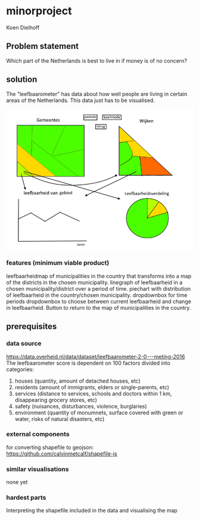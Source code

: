 # minorproject
Koen Dielhoff

## Problem statement
Which part of the Netherlands is best to live in if money is of no concern?

## solution
The "leefbaarometer" has data about how well people are living in certain areas of the Netherlands. This data just has to be visualised.

![missing picture](https://github.com/koenkoen1/minorproject/blob/master/doc/plaatje.png)

### features (minimum viable product)
leefbaarheidmap of municipalities in the country that transforms into a map of the districts in the chosen municipality.
linegraph  of leefbaarheid in a chosen municipality/district over a period of time.
piechart with distribution of leefbaarheid in the country/chosen municipality.
dropdownbox for time periods
dropdownbox to choose between current leefbaarheid and change in leefbaarheid.
Button to return to the map of municipalities in the country.

## prerequisites
### data source
https://data.overheid.nl/data/dataset/leefbaarometer-2-0---meting-2016  
The leefbaarometer score is dependent on 100 factors divided into categories:
1. houses (quantity, amount of detached houses, etc)
2. residents (amount of immigrants, elders or single-parents, etc)
3. services (distance to services, schools and doctors within 1 km, disappearing grocery stores, etc)
4. safety (nuisances, disturbances, violence, burglaries)
5. environment (quantity of monumnets, surface covered with green or water, risks of natural disasters, etc)  

### external components
for converting shapefile to geojson:  
https://github.com/calvinmetcalf/shapefile-js

### similar visualisations
none yet

### hardest parts
Interpreting the shapefile included in the data and visualising the map
